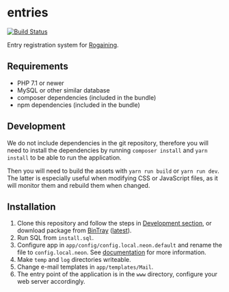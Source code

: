 entries
=======

[![Build Status](https://travis-ci.org/jtojnar/entries.svg?branch=master)](https://travis-ci.org/jtojnar/entries)

Entry registration system for [Rogaining](http://en.wikipedia.org/wiki/Rogaining).

Requirements
------------

* PHP 7.1 or newer
* MySQL or other similar database
* composer dependencies (included in the bundle)
* npm dependencies (included in the bundle)

Development
-----------

We do not include dependencies in the git repository, therefore you will need to install the dependencies by running `composer install` and `yarn install` to be able to run the application.

Then you will need to build the assets with `yarn run build` or `yarn run dev`. The latter is especially useful when modifying CSS or JavaScript files, as it will monitor them and rebuild them when changed.

Installation
------------
1. Clone this repository and follow the steps in [Development section](#development), or download package from [BinTray](https://bintray.com/jtojnar/entries/entries) ([latest](https://bintray.com/jtojnar/entries/entries/_latestVersion#files)).
2. Run SQL from `install.sql`.
3. Configure app in `app/config/config.local.neon.default` and rename the file to `config.local.neon`. See [documentation](docs/configuration.md) for more information.
4. Make `temp` and `log` directories writeable.
5. Change e-mail templates in `app/templates/Mail`.
6. The entry point of the application is in the `www` directory, configure your web server accordingly.

